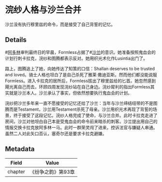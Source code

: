 # 浣纱人格与沙兰合并
沙兰没有执行穆里兹的命令，而是接受了自己背誓的记忆。

## Details
#[阿多林](characters/adolin)审判最终日的早晨，Formless占据了#[沙兰](characters/shallan)的意识。她准备按照鬼血会的计划行刺卡拉克，浣纱和图腾都表示反对。她用织光术化作Lusintia出门了。

路上，图腾追上了她，向她传达了知策的口信：Shallan deserves to be trusted and loved。骑士人格也坦白了是自己杀死了雅莱·撒迪亚斯。然而他们都没能说服Formless。进入卡拉克的居所后，Formless拔出了穆里兹给的匕首。她忽然感到飓光离自己而去，环顾四周发现浣纱站在自己身边。浣纱犀利的指出Formless其实就是沙兰本人。沙兰承认了事实，但依然想要执行鬼血会的计划。

浣纱把沙兰多年来一直不愿接受的记忆还给了沙兰：当年与沙兰缔结纽带的不是图腾而是Testament，沙兰用Testament杀死了母亲。沙兰用织光术再现了背誓的场景，终于接受了这段记忆。浣纱人格完成了使命，与沙兰合并。此时卡拉克走进了房间，沙兰对他坦白自己本是受鬼血会的命令前来暗杀的刺客。沙兰提出用自己的情报交换卡拉克放阿多林一马。此时一群荣灵闯了进来，控诉法官与嫌疑人串通。虽然二人对此矢口否认，塞奇尔还是要求卡拉克避嫌。

## Metadata
| Field | Value |
| ----- | ----- |
| chapter | 《纷争之韵》第93章 |
